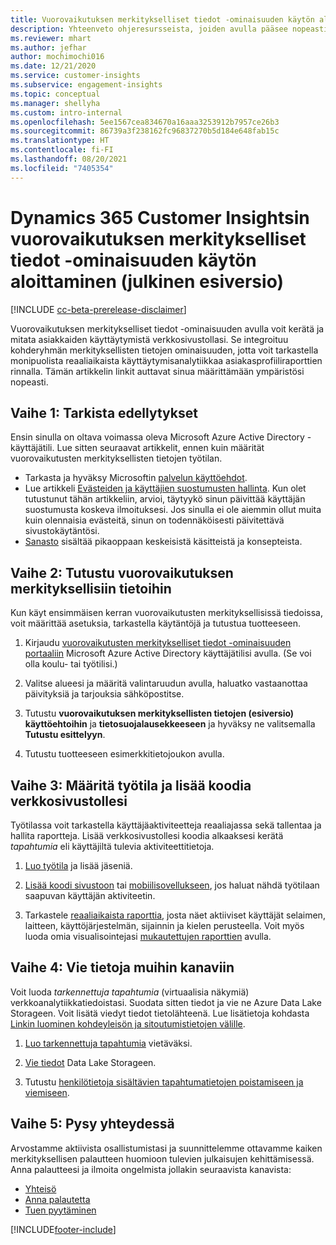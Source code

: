 ```yaml
---
title: Vuorovaikutuksen merkitykselliset tiedot -ominaisuuden käytön aloittaminen
description: Yhteenveto ohjeresursseista, joiden avulla pääsee nopeasti alkuun.
ms.reviewer: mhart
ms.author: jefhar
author: mochimochi016
ms.date: 12/21/2020
ms.service: customer-insights
ms.subservice: engagement-insights
ms.topic: conceptual
ms.manager: shellyha
ms.custom: intro-internal
ms.openlocfilehash: 5ee1567cea834670a16aaa3253912b7957ce26b3
ms.sourcegitcommit: 86739a3f238162fc96837270b5d184e648fab15c
ms.translationtype: HT
ms.contentlocale: fi-FI
ms.lasthandoff: 08/20/2021
ms.locfileid: "7405354"
---
```

# <a name="get-started-with-dynamics-365-customer-insights-engagement-insights-capability-public-preview"></a>Dynamics 365 Customer Insightsin vuorovaikutuksen merkitykselliset tiedot -ominaisuuden käytön aloittaminen (julkinen esiversio)

[!INCLUDE [cc-beta-prerelease-disclaimer](includes/cc-beta-prerelease-disclaimer.md)]

Vuorovaikutuksen merkitykselliset tiedot -ominaisuuden avulla voit kerätä ja mitata asiakkaiden käyttäytymistä verkkosivustollasi. Se integroituu kohderyhmän merkityksellisten tietojen ominaisuuden, jotta voit tarkastella monipuolista reaaliaikaista käyttäytymisanalytiikkaa asiakasprofiiliraporttien rinnalla. Tämän artikkelin linkit auttavat sinua määrittämään ympäristösi nopeasti.

## <a name="step-1-review-prerequisites"></a>Vaihe 1: Tarkista edellytykset

Ensin sinulla on oltava voimassa oleva Microsoft Azure Active Directory -käyttäjätili. Lue sitten seuraavat artikkelit, ennen kuin määrität vuorovaikutusten merkityksellisten tietojen työtilan.

- Tarkasta ja hyväksy Microsoftin [palvelun käyttöehdot](terms-of-service.md).  
- Lue artikkeli [Evästeiden ja käyttäjien suostumusten hallinta](user-consent-storage.md). Kun olet tutustunut tähän artikkeliin, arvioi, täytyykö sinun päivittää käyttäjän suostumusta koskeva ilmoituksesi. Jos sinulla ei ole aiemmin ollut muita kuin olennaisia evästeitä, sinun on todennäköisesti päivitettävä sivustokäytäntösi.
- [Sanasto](glossary.md) sisältää pikaoppaan keskeisistä käsitteistä ja konsepteista.

## <a name="step-2-explore-engagement-insights"></a>Vaihe 2: Tutustu vuorovaikutuksen merkityksellisiin tietoihin

Kun käyt ensimmäisen kerran vuorovaikutusten merkityksellisissä tiedoissa, voit määrittää asetuksia, tarkastella käytäntöjä ja tutustua tuotteeseen.

1. Kirjaudu [vuorovaikutusten merkitykselliset tiedot -ominaisuuden portaaliin](https://pi.dynamics.com) Microsoft Azure Active Directory käyttäjätilisi avulla. (Se voi olla koulu- tai työtilisi.)

1. Valitse alueesi ja määritä valintaruudun avulla, haluatko vastaanottaa päivityksiä ja tarjouksia sähköpostitse.

1. Tutustu **vuorovaikutuksen merkityksellisten tietojen (esiversio) käyttöehtoihin** ja **tietosuojalausekkeeseen** ja hyväksy ne valitsemalla **Tutustu esittelyyn**.

1. Tutustu tuotteeseen esimerkkitietojoukon avulla.

##  <a name="step-3-set-up-a-workspace-and-add-code-to-your-website"></a>Vaihe 3: Määritä työtila ja lisää koodia verkkosivustollesi

Työtilassa voit tarkastella käyttäjäaktiviteetteja reaaliajassa sekä tallentaa ja hallita raportteja. Lisää verkkosivustollesi koodia alkaaksesi kerätä *tapahtumia* eli käyttäjiltä tulevia aktiviteettitietoja.

1. [Luo työtila](create-workspace.md) ja lisää jäseniä.

1. [Lisää koodi sivustoon](instrument-website.md) tai [mobiilisovellukseen](developer-resources.md#capture-events-from-mobile-apps), jos haluat nähdä työtilaan saapuvan käyttäjän aktiviteetin.

1. Tarkastele [reaaliaikaista raporttia](view-reports.md), josta näet aktiiviset käyttäjät selaimen, laitteen, käyttöjärjestelmän, sijainnin ja kielen perusteella. Voit myös luoda omia visualisointejasi [mukautettujen raporttien](custom-reports.md) avulla.
    
## <a name="step-4-export-data-to-other-channels"></a>Vaihe 4: Vie tietoja muihin kanaviin

Voit luoda *tarkennettuja tapahtumia* (virtuaalisia näkymiä) verkkoanalytiikkatiedoistasi. Suodata sitten tiedot ja vie ne Azure Data Lake Storageen. Voit lisätä viedyt tiedot tietolähteenä. Lue lisätietoja kohdasta [Linkin luominen kohdeyleisön ja sitoutumistietojen välille](integrate-audience-insights-engagement-insights.md).

1. [Luo tarkennettuja tapahtumia](refined-events.md) vietäväksi.

1. [Vie tiedot](export-events.md) Data Lake Storageen.

1. Tutustu [henkilötietoja sisältävien tapahtumatietojen poistamiseen ja viemiseen](delete-export-personal-data.md).
 
## <a name="step-5-stay-connected"></a>Vaihe 5: Pysy yhteydessä

Arvostamme aktiivista osallistumistasi ja suunnittelemme ottavamme kaiken merkityksellisen palautteen huomioon tulevien julkaisujen kehittämisessä. Anna palautteesi ja ilmoita ongelmista jollakin seuraavista kanavista:
- [Yhteisö](https://go.microsoft.com/fwlink/?linkid=2141648)
- [Anna palautetta](https://go.microsoft.com/fwlink/?linkid=2143222)
- [Tuen pyytäminen](https://go.microsoft.com/fwlink/?linkid=2145734) 


[!INCLUDE[footer-include](../includes/footer-banner.md)]
